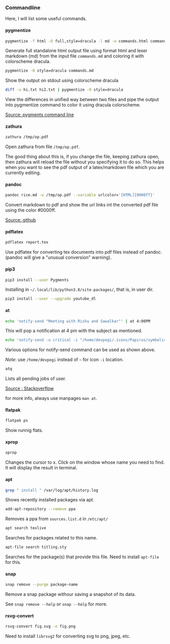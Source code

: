 ### Commandline

Here, I will list some useful commands.

#### pygmentize

```bash
pygmentize -f html -O full,style=dracula -l md -o commands.html commands.md
```

Generate full standalone html output file using format html and lexer markdown (md) from the input file `commands.md` and coloring it with colorscheme dracula.

```bash
pygmentize -O style=dracula commands.md
```

Show the output on stdout using colorscheme dracula

```bash
diff -u hi.txt hi2.txt | pygmentize -O style=dracula
```

View the differences in unified way between two files and pipe the output into pygmentize command to color it using dracula colorscheme.

[Source: pygments command line](https://pygments.org/docs/cmdline/)

#### zathura

```bash
zathura /tmp/op.pdf
```

Open zathura from file `/tmp/op.pdf`.

The good thing about this is, if you change the file, keeping zathura open, then zathura will reload the file without you specifying it to do so. This helps when you want to see the pdf output of a latex/markdown file which you are currently editing.

#### pandoc

```bash
pandoc rice.md -o /tmp/op.pdf --variable urlcolor='[HTML]{0000ff}'
```

Convert markdown to pdf and show the url links int the converted pdf file using the color #0000ff.

[Source: github](https://github.com/jgm/pandoc/issues/2581)

#### pdflatex

```bash
pdflatex report.tex
```

Use pdflatex for converting tex documents into pdf files instead of pandoc. (pandoc will give a "unusual conversion" warning).

#### pip3

```bash
pip3 install --user Pygments
```

Installing in `~/.local/lib/python3.8/site-packages/`, that is, in user dir.

```bash
pip3 install --user --upgrade youtube_dl
```

#### at

```bash
echo 'notify-send "Meeting with Rishu and Sawalkar"' | at 4:00PM
```

This will pop a notification at 4 pm with the subject as mentioned.


```bash
echo 'notify-send -u critical -i "/home/devpogi/.icons/Papirus/symbolic/actions/call-start-symbolic.svg" "Call Pogi" "On WhatsApp"' | at now + 1 minutes
```

Various options for notify-send command can be used as shown above.

*Note*: use `/home/devpogi` instead of `~` for icon `-i` location.

```bash
atq
```

Lists all pending jobs of user.

[Source : Stackoverflow](https://superuser.com/questions/38654/pop-up-notification-when-time-reaches-400pm)

for more info, always use manpages `man at`.

#### flatpak

```bash
flatpak ps
```

Show runnig flats.

#### xprop

```bash
xprop
```

Changes the cursor to x. Click on the window whose name you need to find. It will display the result in terminal.

#### apt

```bash
grep " install " /var/log/apt/history.log
```

Shows recently installed packages via apt.

```bash
add-apt-repository --remove ppa
```

Removes a ppa from `sources.list.d`  in `/etc/apt/`

```bash
apt search texlive
```

Searches for packages related to this name.

```bash
apt-file search titling.sty
```

Searches for the package(s) that provide this file. Need to install `apt-file` for this.

#### snap 

```bash
snap remove --purge package-name
```

Remove a snap package withour saving a snapshot of its data.

See `snap remove --help` or `snap --help` for more.

#### rsvg-convert

```bash
rsvg-convert fig.svg -o fig.png
```

Need to install `librsvg2` for converting svg to png, jpeg, etc.